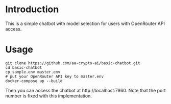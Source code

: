 # Introduction

This is a simple chatbot with model selection for users with OpenRouter API access.

# Usage

```
git clone https://github.com/aa-crypto-ai/basic-chatbot.git
cd basic-chatbot
cp sample.env master.env
# put your OpenRouter API key to master.env
docker-compose up --build
```

Then you can access the chatbot at http://localhost:7860. Note that the port number is fixed with this implementation.
